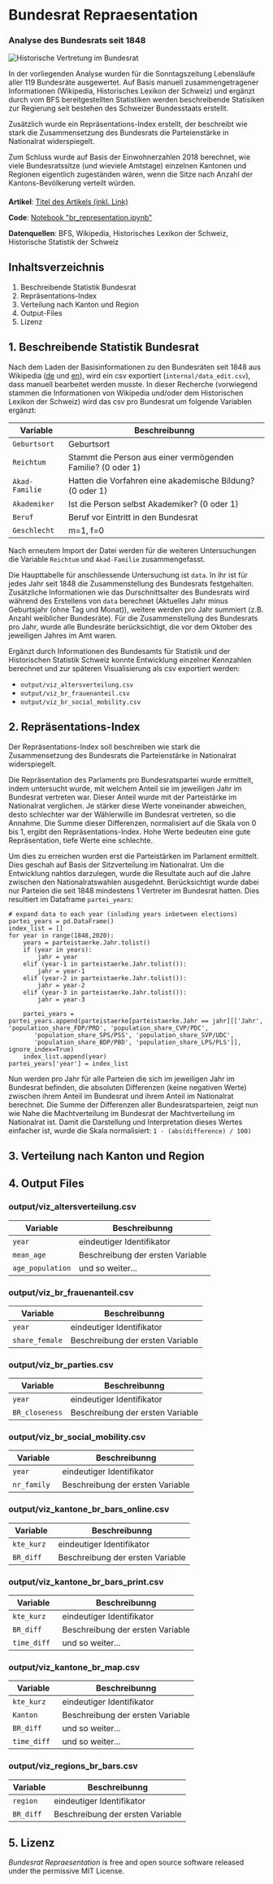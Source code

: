 # Bundesrat Repraesentation

### Analyse des Bundesrats seit 1848


![Historische Vertretung im Bundesrat](title.png)


In der vorliegenden Analyse wurden für die Sonntagszeitung Lebensläufe aller 119 Bundesräte ausgewertet. Auf Basis manuell zusammengetragener Informationen (Wikipedia, Historisches Lexikon der Schweiz) und ergänzt durch vom BFS bereitgestellten Statistiken werden beschreibende Statisiken zur Regierung seit bestehen des Schweizer Bundesstaats erstellt.

Zusätzlich wurde ein Repräsentations-Index erstellt, der beschreibt wie stark die Zusammensetzung des Bundesrats die Parteienstärke in Nationalrat widerspiegelt. 

Zum Schluss wurde auf Basis der Einwohnerzahlen 2018 berechnet, wie viele Bundesratssitze (und wieviele Amtstage) einzelnen Kantonen und Regionen eigentlich zugeständen wären, wenn die Sitze nach Anzahl der Kantons-Bevölkerung verteilt würden.


#### 


**Artikel**: [Titel des Artikels (inkl. Link)](https://github.com/tamedia-ddj/brennpunkt_bauernhof_public/blob/master/1_Kuerzungen.ipynb)

**Code**: [Notebook "br_representation.ipynb"](https://github.com/tamedia-ddj/bundesraete_repraesentation_2019/blob/master/br_representation.ipynb)

**Datenquellen**: BFS, Wikipedia, Historisches Lexikon der Schweiz, Historische Statistik der Schweiz

## Inhaltsverzeichnis
1. Beschreibende Statistik Bundesrat
2. Repräsentations-Index
3. Verteilung nach Kanton und Region
4. Output-Files
5. Lizenz



## 1. Beschreibende Statistik Bundesrat

Nach dem Laden der Basisinformationen zu den Bundesräten seit 1848 aus Wikipedia ([de](https://de.wikipedia.org/wiki/Liste_der_Mitglieder_des_Schweizerischen_Bundesrates) und [en](https://en.wikipedia.org/wiki/List_of_members_of_the_Swiss_Federal_Council)), wird ein csv exportiert (`internal/data_edit.csv`), dass manuell bearbeitet werden musste. In dieser Recherche (vorwiegend stammen die Informationen von Wikipedia und/oder dem Historischen Lexikon der Schweiz) wird das csv pro Bundesrat um folgende Variablen ergänzt:

Variable | Beschreibunng
--- | --- 
`Geburtsort` | Geburtsort
`Reichtum` | Stammt die Person aus einer vermögenden Familie? (0 oder 1)
`Akad-Familie` | Hatten die Vorfahren eine akademische Bildung? (0 oder 1)
`Akademiker` | Ist die Person selbst Akademiker? (0 oder 1)
`Beruf` | Beruf vor Eintritt in den Bundesrat
`Geschlecht` | m=1, f=0

Nach erneutem Import der Datei werden für die weiteren Untersuchungen die Variable `Reichtum` und `Akad-Familie` zusammengefasst.

Die Haupttabelle für anschliessende Untersuchung ist `data`. In ihr ist für jedes Jahr seit 1848 die Zusammenstellung des Bundesrats festgehalten. Zusätzliche Informationen wie das Durschnittsalter des Bundesrats wird während des Erstellens von `data` berechnet (Aktuelles Jahr minus Geburtsjahr (ohne Tag und Monat)), weitere werden pro Jahr summiert (z.B. Anzahl weiblicher Bundesräte). Für die Zusammenstellung des Bundesrats pro Jahr, wurde alle Bundesräte berücksichtigt, die vor dem Oktober des jeweiligen Jahres im Amt waren.

Ergänzt durch Informationen des Bundesamts für Statistik und der Historischen Statistik Schweiz konnte Entwicklung einzelner Kennzahlen berechnet und zur späteren Visualisierung als csv exportiert werden:

* `output/viz_altersverteilung.csv`
* `output/viz_br_frauenanteil.csv`
* `output/viz_br_social_mobility.csv`





## 2. Repräsentations-Index

Der Repräsentations-Index soll beschreiben wie stark die Zusammensetzung des Bundesrats die Parteienstärke in Nationalrat widerspiegelt.

Die Repräsentation des Parlaments pro Bundesratspartei wurde ermittelt, indem untersucht wurde, mit welchem Anteil sie im jeweiligen Jahr im Bundesrat vertreten war. Dieser Anteil wurde mit der Parteistärke im Nationalrat verglichen. Je stärker diese Werte voneinander abweichen, desto schlechter war der Wählerwille im Bundesrat vertreten, so die Annahme. Die Summe dieser Differenzen, normalisiert auf die Skala von 0 bis 1, ergibt den Repräsentations-Index. Hohe Werte bedeuten eine gute Repräsentation, tiefe Werte eine schlechte.

Um dies zu erreichen wurden erst die Parteistärken im Parlament ermittelt. Dies geschah auf Basis der Sitzverteilung im Nationalrat. Um die Entwicklung nahtlos darzulegen, wurde die Resultate auch auf die Jahre zwischen den Nationalratswahlen ausgedehnt. Berücksichtigt wurde dabei nur Parteien die seit 1848 mindestens 1 Vertreter im Bundesrat hatten. Dies resultiert im Dataframe `partei_years`:

```
# expand data to each year (inluding years inbetween elections)
partei_years = pd.DataFrame()
index_list = []
for year in range(1848,2020):
    years = parteistaerke.Jahr.tolist()
    if (year in years):
        jahr = year
    elif (year-1 in parteistaerke.Jahr.tolist()):
        jahr = year-1
    elif (year-2 in parteistaerke.Jahr.tolist()):
        jahr = year-2
    elif (year-3 in parteistaerke.Jahr.tolist()):
        jahr = year-3

    partei_years = partei_years.append(parteistaerke[parteistaerke.Jahr == jahr][['Jahr', 'population_share_FDP/PRD', 'population_share_CVP/PDC',
       'population_share_SPS/PSS', 'population_share_SVP/UDC',
       'population_share_BDP/PBD', 'population_share_LPS/PLS']], ignore_index=True)
    index_list.append(year)
partei_years['year'] = index_list
``` 

Nun werden pro Jahr für alle Parteien die sich im jeweiligen Jahr im Bundesrat befinden, die absoluten Differenzen (keine negativen Werte) zwischen ihrem Anteil im Bundesrat und ihrem Anteil im Nationalrat berechnet. Die Summe der Differenzen aller Bundesratsparteien, zeigt nun wie Nahe die Machtverteilung im Bundesrat der Machtverteilung im Nationalrat ist. Damit die Darstellung und Interpretation dieses Wertes einfacher ist, wurde die Skala normalisiert:  `1 - (abs(difference) / 100)`

## 3. Verteilung nach Kanton und Region



## 4. Output Files

### output/viz\_altersverteilung.csv


Variable | Beschreibunng
--- | --- 
`year ` | eindeutiger Identifikator
`mean_age ` | Beschreibung der ersten Variable
`age_population` | und so weiter...


### output/viz\_br\_frauenanteil.csv


Variable | Beschreibunng
--- | --- 
`year` | eindeutiger Identifikator
`share_female` | Beschreibung der ersten Variable

### output/viz\_br\_parties.csv


Variable | Beschreibunng
--- | --- 
`year` | eindeutiger Identifikator
`BR_closeness` | Beschreibung der ersten Variable

### output/viz\_br\_social\_mobility.csv


Variable | Beschreibunng
--- | --- 
`year ` | eindeutiger Identifikator
`nr_family ` | Beschreibung der ersten Variable

### output/viz\_kantone\_br\_bars\_online.csv


Variable | Beschreibunng
--- | --- 
`kte_kurz ` | eindeutiger Identifikator
`BR_diff ` | Beschreibung der ersten Variable

### output/viz\_kantone\_br\_bars\_print.csv


Variable | Beschreibunng
--- | --- 
`kte_kurz ` | eindeutiger Identifikator
`BR_diff ` | Beschreibung der ersten Variable
`time_diff ` | und so weiter...

### output/viz\_kantone\_br\_map.csv


Variable | Beschreibunng
--- | --- 
`kte_kurz ` | eindeutiger Identifikator
`Kanton ` | Beschreibung der ersten Variable
`BR_diff ` | und so weiter...
`time_diff ` | und so weiter...

### output/viz\_regions\_br\_bars.csv


Variable | Beschreibunng
--- | --- 
`region ` | eindeutiger Identifikator
`BR_diff ` | Beschreibung der ersten Variable

## 5. Lizenz

*Bundesrat Repraesentation* is free and open source software released under the permissive MIT License.

